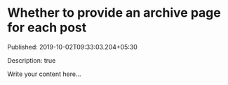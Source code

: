 # Whether to provide an archive page for each post

Published: 2019-10-02T09:33:03.204+05:30

Description: true

Write your content here...